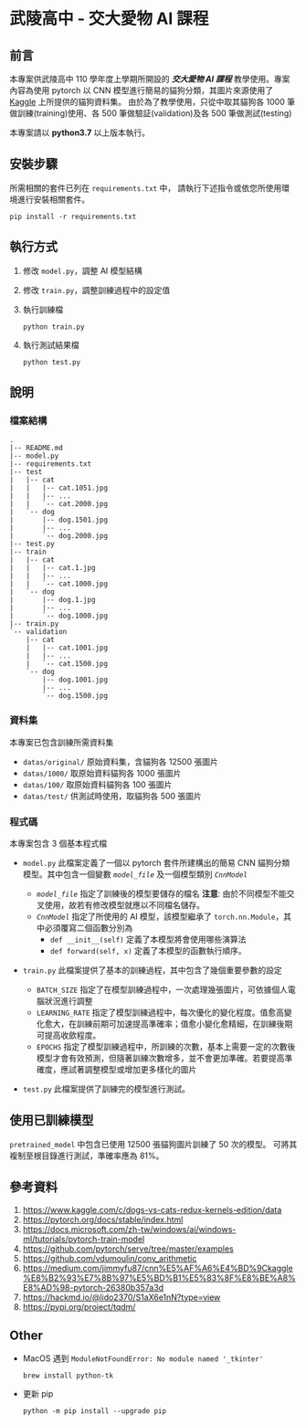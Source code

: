 # 武陵高中 - 交大愛物 AI 課程

## 前言
本專案供武陵高中 110 學年度上學期所開設的 ***交大愛物 AI 課程*** 教學使用。專案內容為使用 pytorch 以 CNN 模型進行簡易的貓狗分類，其圖片來源使用了 [Kaggle](https://www.kaggle.com/c/dogs-vs-cats-redux-kernels-edition/data) 上所提供的貓狗資料集。
由於為了教學使用，只從中取其貓狗各 1000 筆做訓練(training)使用、各 500 筆做驗証(validation)及各 500 筆做測試(testing)

本專案請以 **python3.7** 以上版本執行。

## 安裝步驟
所需相關的套件已列在 `requirements.txt` 中，
請執行下述指令或依您所使用環境進行安裝相關套件。

    pip install -r requirements.txt

## 執行方式
1. 修改 `model.py`，調整 AI 模型結構 
2. 修改 `train.py`，調整訓練過程中的設定值
3. 執行訓練檔

    ```shell
    python train.py
    ```
4. 執行測試結果檔

    ```shell
    python test.py
    ```

## 說明
### 檔案結構
    .
    |-- README.md
    |-- model.py
    |-- requirements.txt
    |-- test
    |   |-- cat
    |   |   |-- cat.1051.jpg
    |   |   |-- ...
    |   |   `-- cat.2000.jpg
    |   `-- dog
    |       |-- dog.1501.jpg
    |       |-- ...
    |       `-- dog.2000.jpg
    |-- test.py
    |-- train
    |   |-- cat
    |   |   |-- cat.1.jpg
    |   |   |-- ...
    |   |   `-- cat.1000.jpg
    |   `-- dog
    |       |-- dog.1.jpg
    |       |-- ...
    |       `-- dog.1000.jpg
    |-- train.py
    `-- validation
        |-- cat
        |   |-- cat.1001.jpg
        |   |-- ...
        |   `-- cat.1500.jpg
        `-- dog
            |-- dog.1001.jpg
            |-- ...
            `-- dog.1500.jpg

### 資料集
本專案已包含訓練所需資料集

- `datas/original/` 原始資料集，含貓狗各 12500 張圖片
- `datas/1000/` 取原始資料貓狗各 1000 張圖片
- `datas/100/` 取原始資料貓狗各 100 張圖片
- `datas/test/` 供測試時使用，取貓狗各 500 張圖片

### 程式碼
本專案包含 3 個基本程式檔
- `model.py`
    此檔案定義了一個以 pytorch 套件所建構出的簡易 CNN 貓狗分類模型。其中包含一個變數 *`model_file`* 及一個模型類別 *`CnnModel`*
    - *`model_file`* 指定了訓練後的模型要儲存的檔名
    **注意**: 由於不同模型不能交叉使用，故若有修改模型就應以不同檔名儲存。
    - *`CnnModel`* 指定了所使用的 AI 模型，該模型繼承了 `torch.nn.Module`，其中必須覆寫二個函數分別為
        - `def __init__(self)` 定義了本模型將會使用哪些演算法
        - `def forward(self, x)` 定義了本模型的函數執行順序。

- `train.py` 
    此檔案提供了基本的訓練過程，其中包含了幾個重要參數的設定
    - `BATCH_SIZE` 指定了在模型訓練過程中，一次處理幾張圖片，可依據個人電腦狀況進行調整
    - `LEARNING_RATE` 指定了模型訓練過程中，每次優化的變化程度。值愈高變化愈大，在訓練前期可加速提高準確率；值愈小變化愈精細，在訓練後期可提高收歛程度。
    - `EPOCHS` 指定了模型訓練過程中，所訓練的次數，基本上需要一定的次數後模型才會有效預測，但隨著訓練次數增多，並不會更加準確。若要提高準確度，應試著調整模型或增加更多樣化的圖片

- `test.py`
    此檔案提供了訓練完的模型進行測試。

## 使用已訓練模型

`pretrained_model` 中包含已使用 12500 張貓狗圖片訓練了 50 次的模型。
可將其複制至根目錄進行測試，準確率應為 81%。

## 參考資料
1. https://www.kaggle.com/c/dogs-vs-cats-redux-kernels-edition/data
2. https://pytorch.org/docs/stable/index.html
3. https://docs.microsoft.com/zh-tw/windows/ai/windows-ml/tutorials/pytorch-train-model
5. https://github.com/pytorch/serve/tree/master/examples
6. https://github.com/vdumoulin/conv_arithmetic
7. https://medium.com/jimmyfu87/cnn%E5%AF%A6%E4%BD%9Ckaggle%E8%B2%93%E7%8B%97%E5%BD%B1%E5%83%8F%E8%BE%A8%E8%AD%98-pytorch-26380b357a3d
8. https://hackmd.io/@lido2370/S1aX6e1nN?type=view
9. https://pypi.org/project/tqdm/

## Other

- MacOS 遇到 `ModuleNotFoundError: No module named '_tkinter'`

	```shell
	brew install python-tk
	```

- 更新 pip

    ```shell
    python -m pip install --upgrade pip
    ```